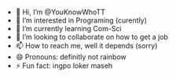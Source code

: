 - 👋 Hi, I’m @YouKnowWhoTT
- 👀 I’m interested in Programing (curently)
- 🌱 I’m currently learning Com-Sci
- 💞️ I’m looking to collaborate on how to get a job
- 📫 How to reach me, well it depends (sorry)
- 😄 Pronouns: definitly not rainbow
- ⚡ Fun fact: ingpo loker maseh

<!---
YouKnowWhoTT/YouKnowWhoTT is a ✨ special ✨ repository because its `README.md` (this file) appears on your GitHub profile.
You can click the Preview link to take a look at your changes.
--->
